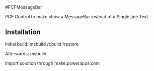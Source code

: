 #PCFMessageBar

PCF Control to make show a MessageBar instead of a SingleLine.Text.

## Installation

Initial build: msbuild /t:build /restore

Afterwards: msbuild

Import solution through make.powerapps.com

